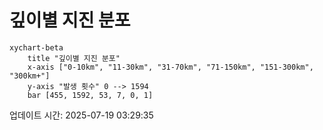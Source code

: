 # 깊이별 지진 분포

```mermaid
xychart-beta
    title "깊이별 지진 분포"
    x-axis ["0-10km", "11-30km", "31-70km", "71-150km", "151-300km", "300km+"]
    y-axis "발생 횟수" 0 --> 1594
    bar [455, 1592, 53, 7, 0, 1]
```

업데이트 시간: 2025-07-19 03:29:35
